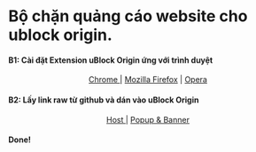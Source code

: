 # Bộ chặn quảng cáo website cho ublock origin.
  #### B1: Cài đặt Extension uBlock Origin ứng với trình duyệt
   <html> 
    <p align="center"> 
      <a href="https://chrome.google.com/webstore/detail/ublock-origin/cjpalhdlnbpafiamejdnhcphjbkeiagm/">Chrome </a> |
      <a href="https://addons.mozilla.org/en-us/firefox/addon/ublock-origin/">Mozilla Firefox</a> |
      <a href="https://addons.opera.com/en/extensions/details/ublock/">Opera</a>
    </p>
  </html>
  
 #### B2: Lấy link raw từ github và dán vào uBlock Origin
  <html> 
   <p align="center"> 
      <a href="https://raw.githubusercontent.com/hungphambkc/ADNE/main/AD18U_Host.txt">Host </a> |
      <a href="https://raw.githubusercontent.com/hungphambkc/ADNE/main/AD18U_Pop_Ban.txt">Popup & Banner </a> 
   </p>
  </html>
  
 #### Done! 
